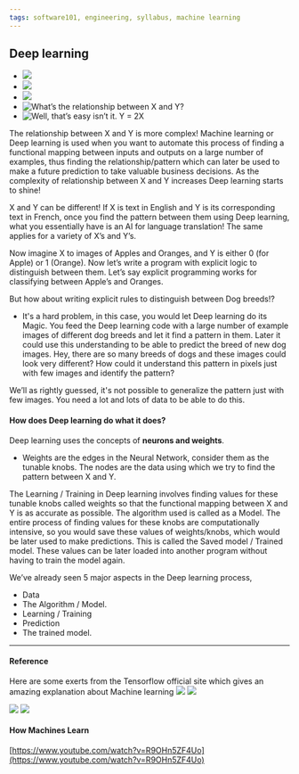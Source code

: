 ```yaml
---
tags: software101, engineering, syllabus, machine learning
---
```


## Deep learning

- ![](https://s3-ap-southeast-1.amazonaws.com/dwarvesf-outline/uploads/34adb8ba-29bc-4ab8-b128-fea45fade09c/35801af4-7c14-4971-8cbf-6ea4dc9518c7/1_tHpSPgqwqnXFe8gzi_7jrQ.gif)
- ![](https://s3-ap-southeast-1.amazonaws.com/dwarvesf-outline/uploads/34adb8ba-29bc-4ab8-b128-fea45fade09c/91f3ec00-d7fa-4e80-b574-9dc2009afa66/1_e24G5LIj0aTOLe8sHTIrUQ.png)
- ![](https://s3-ap-southeast-1.amazonaws.com/dwarvesf-outline/uploads/34adb8ba-29bc-4ab8-b128-fea45fade09c/196f0707-a857-4c72-bbe5-d40c9dbeb101/1_CE2SbDrbSFKZtcuTX-XUlA.png)
- ![What’s the relationship between X and Y?](https://s3-ap-southeast-1.amazonaws.com/dwarvesf-outline/uploads/34adb8ba-29bc-4ab8-b128-fea45fade09c/eeb72b87-2d14-471f-a151-9135f49e47ce/1_LbFwyQGAlokiSLauMBFYWA.png)
- ![Well, that’s easy isn’t it. Y = 2X](https://s3-ap-southeast-1.amazonaws.com/dwarvesf-outline/uploads/34adb8ba-29bc-4ab8-b128-fea45fade09c/06f99742-d55c-452f-a5f0-224dfdcb250b/1_65A-O7KcKg6bLV8KnoiB5w.png)

The relationship between X and Y is more complex! Machine learning or Deep
learning is used when you want to automate this process of finding a functional
mapping between inputs and outputs on a large number of examples, thus finding
the relationship/pattern which can later be used to make a future prediction to
take valuable business decisions. As the complexity of relationship between X
and Y increases Deep learning starts to shine!

X and Y can be different! If X is text in English and Y is its corresponding
text in French, once you find the pattern between them using Deep learning, what
you essentially have is an AI for language translation! The same applies for a
variety of X’s and Y’s.

Now imagine X to images of Apples and Oranges, and Y is either 0 (for Apple) or
1 (Orange). Now let’s write a program with explicit logic to distinguish between
them. Let’s say explicit programming works for classifying between Apple’s and
Oranges.

But how about writing explicit rules to distinguish between Dog breeds!?

- It's a hard problem, in this case, you would let Deep learning do its Magic.
  You feed the Deep learning code with a large number of example images of
  different dog breeds and let it find a pattern in them. Later it could use
  this understanding to be able to predict the breed of new dog images. Hey,
  there are so many breeds of dogs and these images could look very different?
  How could it understand this pattern in pixels just with few images and
  identify the pattern?

We’ll as rightly guessed, it's not possible to generalize the pattern just with
few images. You need a lot and lots of data to be able to do this.

#### How does Deep learning do what it does?

Deep learning uses the concepts of **neurons and weights**.

- Weights are the edges in the Neural Network, consider them as the tunable
  knobs. The nodes are the data using which we try to find the pattern between X
  and Y.

The Learning / Training in Deep learning involves finding values for these
tunable knobs called weights so that the functional mapping between X and Y is
as accurate as possible. The algorithm used is called as a Model. The entire
process of finding values for these knobs are computationally intensive, so you
would save these values of weights/knobs, which would be later used to make
predictions. This is called the Saved model / Trained model. These values can be
later loaded into another program without having to train the model again.

We’ve already seen 5 major aspects in the Deep learning process,

- Data
- The Algorithm / Model.
- Learning / Training
- Prediction
- The trained model.

---

#### Reference

Here are some exerts from the Tensorflow official site which gives an amazing
explanation about Machine learning
![](https://s3-ap-southeast-1.amazonaws.com/dwarvesf-outline/uploads/34adb8ba-29bc-4ab8-b128-fea45fade09c/b4580941-649f-47f4-b390-30fdd8247f78/1_RhpMl4F795rhWlk-LcFQ8g.png)
![](https://s3-ap-southeast-1.amazonaws.com/dwarvesf-outline/uploads/34adb8ba-29bc-4ab8-b128-fea45fade09c/4632ebc6-e055-4d95-a8d3-c54f83aa0dbf/1_8pxrjeHWuMVCC6J4AmnG5Q.png)

![](https://s3-ap-southeast-1.amazonaws.com/dwarvesf-outline/uploads/34adb8ba-29bc-4ab8-b128-fea45fade09c/d2d29fb1-c13f-446d-abe5-5396cb8c1210/1_McdwulQJET5gNryy5-Ne2A.png)
![](https://s3-ap-southeast-1.amazonaws.com/dwarvesf-outline/uploads/34adb8ba-29bc-4ab8-b128-fea45fade09c/63d0ce1d-54d8-4591-bd4b-5aa4c78e1025/1_Rzug5Ggbb4A8oiBXYk9_KA.png)

#### How Machines Learn

[https://www.youtube.com/watch?v=R9OHn5ZF4Uo](https://www.youtube.com/watch?v=R9OHn5ZF4Uo)
